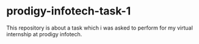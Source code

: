 # prodigy-infotech-task-1
This repository is about a task which i was asked to perform for my virtual internship at prodigy infotech.
